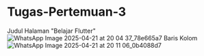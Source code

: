 # Tugas-Pertemuan-3
Judul Halaman "Belajar Flutter" 
![WhatsApp Image 2025-04-21 at 20 04 37_78e665a7](https://github.com/user-attachments/assets/f358f46a-bac8-4576-95d1-e9ab98132b37)
Baris Kolom
![WhatsApp Image 2025-04-21 at 20 11 06_0b4088d7](https://github.com/user-attachments/assets/e3abe756-170b-4e36-99c3-ce44f33af3bc) 
